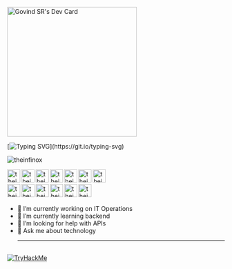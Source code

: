 
<a href="https://app.daily.dev/theinfinox"><img src="https://api.daily.dev/devcards/c83945b395e44d2e9906e1b582f345b8.png?r=47s" width="300" alt="Govind SR's Dev Card"/></a>

[![Typing SVG](https://readme-typing-svg.herokuapp.com?font=Dancing+Script&color=%2394F745&lines=It's+the+theinfinox+here!)](https://git.io/typing-svg)
<p align="left"> <img src="https://komarev.com/ghpvc/?username=theinfinox&label=Views&color=blue&style=plastic" alt="theinfinox" /> </p>

<a href="https://twitter.com/theinfinox">
  
  <img align="left" alt="theinfinox Twitter" width="30px" src="https://img.icons8.com/color/48/null/twitter--v1.png"/>
  
</a>
<a href="https://linkedin.com/in/theinfinox">
  
  <img align="left" alt="theinfinox LinkedIn" width="30px" src="https://img.icons8.com/color/48/null/linkedin.png"/>
  
</a>
<a href="https://github.com/theinfinox">
  
  <img align="left" alt="theinfinox GitHub" width="30px" src="https://img.icons8.com/color/48/null/github--v1.png"/>
  
</a>
<a href="https://t.me/theinfinox">
  
  <img align="left" alt="theinfinox Telegram" width="30px" src="https://img.icons8.com/color/48/null/telegram-app--v1.png"/>
  
</a>
<a href="https://instagram.com/theinfinox">
  
  <img align="left" alt="theinfinox Instagram" width="30px" src="https://img.icons8.com/color/48/null/instagram-new--v1.png"/>
  
</a>
<a href="https://www.facebook.com/theinfinox.me">
  
 <img align="left" alt="theinfinox Facebook" width="30px" src="https://img.icons8.com/color/48/null/facebook-new.png"/>
  
</a>
<a href="https://www.youtube.com/@theinfinox">
  
 <img align="left" alt="theinfinox YouTube" width="30px" src="https://img.icons8.com/color/48/null/youtube-play.png"/>
  
</a>
<br>

<br>
<a href="https://500px.com/p/theinfinox">
  
 <img align="left" alt="theinfinox 500px" width="30px" src="https://img.icons8.com/color/48/null/500px-new.png"/>
  
</a>

<a href="https://www.reddit.com/user/theinfinox/">
  
 <img align="left" alt="theinfinox 500px" width="30px" src="https://img.icons8.com/color/48/null/reddit.png"/>
  
</a>

<a href="https://linktr.ee/theinfinox">
  
 <img align="left" alt="theinfinox 500px" width="30px" src="https://img.icons8.com/color/48/null/linktree.png"/>
  
</a>

<a href="https://auth.geeksforgeeks.org/user/theinfinox">
  
 <img align="left" alt="theinfinox 500px" width="30px" src="https://img.icons8.com/color/48/null/GeeksforGeeks.png"/>
  
</a>

<a href="https://dribbble.com/theinfinox">
  
 <img align="left" alt="theinfinox 500px" width="30px" src="https://img.icons8.com/office/40/null/dribbble.png"/>
  
</a>

<a href="https://dev.to/theinfinox">
  
 <img align="left" alt="theinfinox 500px" width="30px" src="https://img.icons8.com/external-tal-revivo-color-tal-revivo/48/null/external-dev-community-where-programmers-share-ideas-and-help-each-other-grow-logo-color-tal-revivo.png"/>
  
</a>

<br>
<br>

- 🔭 I’m currently working on IT Operations<br>
- 🌱 I’m currently learning backend<br>
- 🤔 I’m looking for help with APIs<br>
- 💬 Ask me about technology<hr>

<br>

<a href="https://tryhackme.com/p/theinfinox">
  
<img src="https://tryhackme-badges.s3.amazonaws.com/theinfinox.png" alt="TryHackMe">
  
</a>

